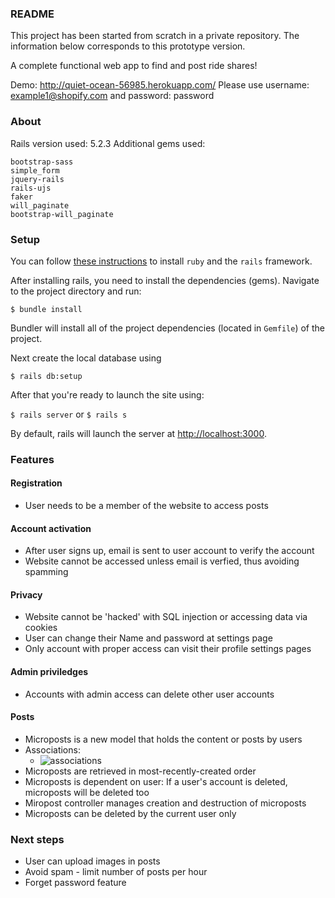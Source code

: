 ### README

This project has been started from scratch in a private repository. The information below corresponds to this prototype version.

A complete functional web app to find and post ride shares!

Demo: http://quiet-ocean-56985.herokuapp.com/
Please use username: example1@shopify.com and password: password

### About

Rails version used: 5.2.3
Additional gems used:
```
bootstrap-sass
simple_form
jquery-rails
rails-ujs
faker
will_paginate
bootstrap-will_paginate
```

### Setup

You can follow [these instructions](https://www.tutorialspoint.com/ruby-on-rails/rails-installation.htm) to install `ruby` and the `rails` framework.

After installing rails, you need to install the dependencies (gems). Navigate to the project directory and run:

`$ bundle install`

Bundler will install all of the project dependencies (located in `Gemfile`) of the project.

Next create the local database using

`$ rails db:setup`

After that you're ready to launch the site using:

`$ rails server` or `$ rails s `

By default, rails will launch the server at [http://localhost:3000](http://localhost:3000).

### Features

#### Registration
 - User needs to be a member of the website to access posts
 
#### Account activation
 - After user signs up, email is sent to user account to verify the account
 - Website cannot be accessed unless email is verfied, thus avoiding spamming

#### Privacy
 - Website cannot be 'hacked' with SQL injection or accessing data via cookies
 - User can change their Name and password at settings page
 - Only account with proper access can visit their profile settings pages

#### Admin priviledges
 - Accounts with admin access can delete other user accounts
 
#### Posts

 - Microposts is a new model that holds the content or posts by users
 - Associations: 
    - ![associations](https://i.imgur.com/cR9I8jt.jpg)
 - Microposts are retrieved in most-recently-created order
 - Microposts is dependent on user: If a user's account is deleted, microposts will be deleted too
 - Miropost controller manages creation and destruction of microposts
 - Microposts can be deleted by the current user only
 
 ### Next steps
  - User can upload images in posts
  - Avoid spam - limit number of posts per hour
  - Forget password feature
  

